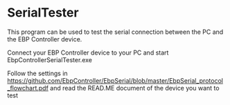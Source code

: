 # SerialTester
This program can be used to test the serial connection between the PC and the EBP Controller device.

Connect your EBP Controller device to your PC and start EbpControllerSerialTester.exe

Follow the settings in https://github.com/EbpController/EbpSerial/blob/master/EbpSerial_protocol_flowchart.pdf and read the READ.ME document of the device you want to test
